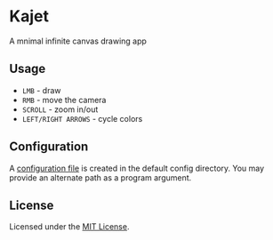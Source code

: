 # Kajet

A mnimal infinite canvas drawing app

## Usage

- `LMB` - draw
- `RMB` - move the camera
- `SCROLL` - zoom in/out
- `LEFT/RIGHT ARROWS` - cycle colors

## Configuration

A [configuration file] is created in the default config directory.
You may provide an alternate path as a program argument.

[configuration file]: https://github.com/FreePlacki/kajet/blob/main/default.conf

## License

Licensed under the [MIT License].

[MIT License]: https://github.com/FreePlacki/kajet/blob/main/LICENSE
